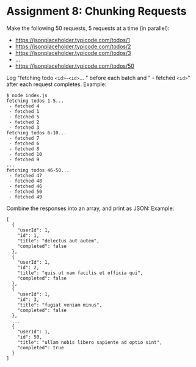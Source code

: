 # Assignment 8: Chunking Requests
Make the following 50 requests, 5 requests at a time (in parallel):
* https://jsonplaceholder.typicode.com/todos/1
* https://jsonplaceholder.typicode.com/todos/2
* https://jsonplaceholder.typicode.com/todos/3
* ...
* https://jsonplaceholder.typicode.com/todos/50

Log "fetching todo `<id>-<id>`... " before each batch and " - fetched `<id>`" after each request completes.
Example:
```
$ node index.js
fetching todos 1-5...
 - fetched 4
 - fetched 1
 - fetched 5
 - fetched 2
 - fetched 3
fetching todos 6-10...
 - fetched 7
 - fetched 6
 - fetched 8
 - fetched 10
 - fetched 9
...
fetching todos 46-50...
 - fetched 47
 - fetched 48
 - fetched 46
 - fetched 50
 - fetched 49
```
Combine the responses into an array, and print as JSON:
Example:
```
[
  {
    "userId": 1,
    "id": 1,
    "title": "delectus aut autem",
    "completed": false
  },
  {
    "userId": 1,
    "id": 2,
    "title": "quis ut nam facilis et officia qui",
    "completed": false
  },
  {
    "userId": 1,
    "id": 3,
    "title": "fugiat veniam minus",
    "completed": false
  },
  ...
  {
    "userId": 1,
    "id": 50,
    "title": "ullam nobis libero sapiente ad optio sint",
    "completed": true
  }
]
```
